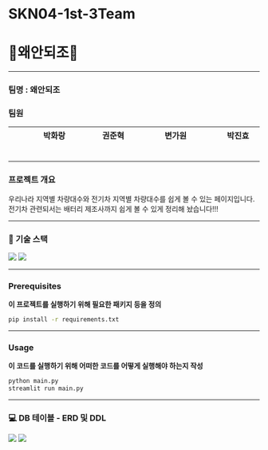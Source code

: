 # SKN04-1st-3Team

# 👑왜안되조👑
<p align="center"></p>

<hr>

###  팀명 : 왜안되조
 
###  팀원


<div align="center">
	
|   &nbsp;&nbsp; &nbsp; &nbsp; &nbsp;  &nbsp;  &nbsp; 박화랑  &nbsp;&nbsp; &nbsp;&nbsp; &nbsp;  &nbsp;  &nbsp;    |      &nbsp;&nbsp; &nbsp;&nbsp; &nbsp;  &nbsp;  &nbsp; 권준혁  &nbsp;&nbsp; &nbsp;&nbsp; &nbsp;  &nbsp;  &nbsp;    |      &nbsp;&nbsp; &nbsp;&nbsp; &nbsp;  &nbsp;  &nbsp; 변가원  &nbsp;&nbsp; &nbsp;&nbsp; &nbsp;  &nbsp;  &nbsp;    |     &nbsp;&nbsp; &nbsp;&nbsp; &nbsp;  &nbsp;  &nbsp; 박진효  &nbsp;&nbsp; &nbsp;&nbsp; &nbsp;  &nbsp;  &nbsp;   | 
|------------------------------------------|--------------------------------------|------------------------------------------|-----------------------------------|
 
</div>

<hr>

###  프로젝트 개요
  
  우리나라 지역별 차량대수와 전기차 지역별 차량대수를 쉽게 볼 수 있는 페이지입니다.
  전기차 관련되서는 배터리 제조사까지 쉽게 볼 수 있게 정리해 놨습니다!!!

<hr>


### 🔨 기술 스택
<div>

<img src="https://img.shields.io/badge/git-F05032?style=for-the-badge&logo=git&logoColor=white">
<img src="https://img.shields.io/badge/github-181717?style=for-the-badge&logo=github&logoColor=white">

</div>

<hr>

### Prerequisites
**이 프로젝트를 실행하기 위해 필요한 패키지 등을 정의**

```cmd
pip install -r requirements.txt
```

<hr>

### Usage
**이 코드를 실행하기 위해 어떠한 코드를 어떻게 실행해야 하는지 작성**

```cmd
python main.py
streamlit run main.py
```

<hr>

### 💻 DB 테이블 - ERD 및 DDL


<img src="https://img.shields.io/badge/git-F05032?style=for-the-badge&logo=git&logoColor=white">
<img src="https://img.shields.io/badge/github-181717?style=for-the-badge&logo=github&logoColor=white">
